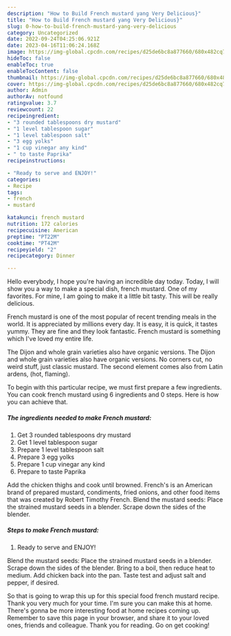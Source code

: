```yaml
---
description: "How to Build French mustard yang Very Delicious}"
title: "How to Build French mustard yang Very Delicious}"
slug: 0-how-to-build-french-mustard-yang-very-delicious
category: Uncategorized
date: 2022-09-24T04:25:06.921Z
date: 2023-04-16T11:06:24.168Z
image: https://img-global.cpcdn.com/recipes/d25de6bc8a877660/680x482cq70/french-mustard-recipe-main-photo.jpg
hideToc: false
enableToc: true
enableTocContent: false
thumbnail: https://img-global.cpcdn.com/recipes/d25de6bc8a877660/680x482cq70/french-mustard-recipe-main-photo.jpg
cover: https://img-global.cpcdn.com/recipes/d25de6bc8a877660/680x482cq70/french-mustard-recipe-main-photo.jpg
author: Admin
authorAv: notfound
ratingvalue: 3.7
reviewcount: 22
recipeingredient:
- "3 rounded tablespoons dry mustard"
- "1 level tablespoon sugar"
- "1 level tablespoon salt"
- "3 egg yolks"
- "1 cup vinegar any kind"
- " to taste Paprika"
recipeinstructions:

- "Ready to serve and ENJOY!"
categories:
- Recipe
tags:
- french
- mustard

katakunci: french mustard 
nutrition: 172 calories
recipecuisine: American
preptime: "PT22M"
cooktime: "PT42M"
recipeyield: "2"
recipecategory: Dinner

---
```



Hello everybody, I hope you're having an incredible day today. Today, I will show you a way to make a special dish, french mustard. One of my favorites. For mine, I am going to make it a little bit tasty. This will be really delicious.

French mustard is one of the most popular of recent trending meals in the world. It is appreciated by millions every day. It is easy, it is quick, it tastes yummy. They are fine and they look fantastic. French mustard is something which I've loved my entire life.

The Dijon and whole grain varieties also have organic versions. The Dijon and whole grain varieties also have organic versions. No corners cut, no weird stuff, just classic mustard. The second element comes also from Latin ardens, (hot, flaming).


To begin with this particular recipe, we must first prepare a few ingredients. You can cook french mustard using 6 ingredients and 0 steps. Here is how you can achieve that.

<!--inarticleads1-->

##### The ingredients needed to make French mustard:

1. Get 3 rounded tablespoons dry mustard
1. Get 1 level tablespoon sugar
1. Prepare 1 level tablespoon salt
1. Prepare 3 egg yolks
1. Prepare 1 cup vinegar any kind
1. Prepare  to taste Paprika


Add the chicken thighs and cook until browned. French&#39;s is an American brand of prepared mustard, condiments, fried onions, and other food items that was created by Robert Timothy French. Blend the mustard seeds: Place the strained mustard seeds in a blender. Scrape down the sides of the blender. 

<!--inarticleads2-->

##### Steps to make French mustard:


1. Ready to serve and ENJOY!

Blend the mustard seeds: Place the strained mustard seeds in a blender. Scrape down the sides of the blender. Bring to a boil, then reduce heat to medium. Add chicken back into the pan. Taste test and adjust salt and pepper, if desired. 

So that is going to wrap this up for this special food french mustard recipe. Thank you very much for your time. I'm sure you can make this at home. There's gonna be more interesting food at home recipes coming up. Remember to save this page in your browser, and share it to your loved ones, friends and colleague. Thank you for reading. Go on get cooking!
